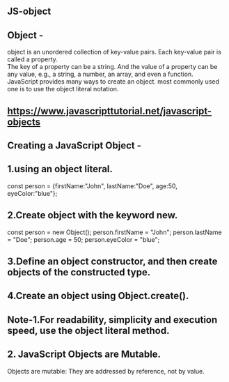 ## JS-object

## Object -

object is an unordered collection of key-value pairs. Each key-value pair is called a property.<br>
The key of a property can be a string. And the value of a property can be any value, e.g., a string, a number, an array, and even a function.<br>
JavaScript provides  many ways to create an object. most commonly used one is to use the object literal notation.

##  https://www.javascripttutorial.net/javascript-objects

## Creating a JavaScript Object -

## 1.using an object literal.<br>
const person = {firstName:"John", lastName:"Doe", age:50, eyeColor:"blue"};

## 2.Create object with the keyword new.<br>
const person = new Object();
person.firstName = "John";
person.lastName = "Doe";
person.age = 50;
person.eyeColor = "blue";

## 3.Define an object constructor, and then create objects of the constructed type.<br>
## 4.Create an object using Object.create().


## Note-1.For readability, simplicity and execution speed, use the object literal method.
## 2. JavaScript Objects are Mutable.
Objects are mutable: They are addressed by reference, not by value.



